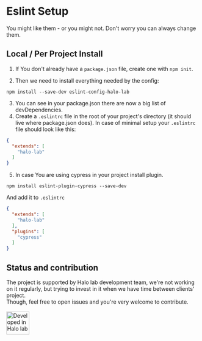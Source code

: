# Eslint Setup 
You might like them - or you might not. Don't worry you can always change them.

## Local / Per Project Install

1. If You don't already have a ```package.json``` file, create one with ```npm init```.

2. Then we need to install everything needed by the config:
```
npm install --save-dev eslint-config-halo-lab
```
3. You can see in your package.json there are now a big list of devDependencies.
4. Create a ```.eslintrc``` file in the root of your project's directory (it should live where package.json does). In case of minimal setup your ```.eslintrc``` file should look like this:

```json
{
  "extends": [
    "halo-lab"
  ]
}
```

5. In case You are using cypress in your project install plugin.

```
npm install eslint-plugin-cypress --save-dev
```

And add it to ```.eslintrc```

```json
{
  "extends": [
    "halo-lab"
  ],
  "plugins": [
    "cypress"
  ]
}
```

## Status and contribution
The project is supported by Halo lab development team, we're not working on it regularly, but trying to invest in it when we have time between clients' project. <br />
Though, feel free to open issues and you're very welcome to contribute. 
 <br />
  <br />
<a href="https://www.halo-lab.com/?utm_source=github-brifinator-3000">
    <img src="http://api.halo-lab.com/wp-content/uploads/dev_halo.svg" alt="Developed in Halo lab" height="60">
</a>
